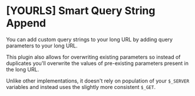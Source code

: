 # [YOURLS] Smart Query String Append

You can add custom query strings to your long URL by adding query parameters
to your long URL.

This plugin also allows for overwriting existing parameters so instead of duplicates
you'll overwrite the values of pre-existing parameters present in the long URL.

Unlike other implementations, it doesn't rely on population of your
`$_SERVER` variables and instead uses the slightly more consistent `$_GET`.